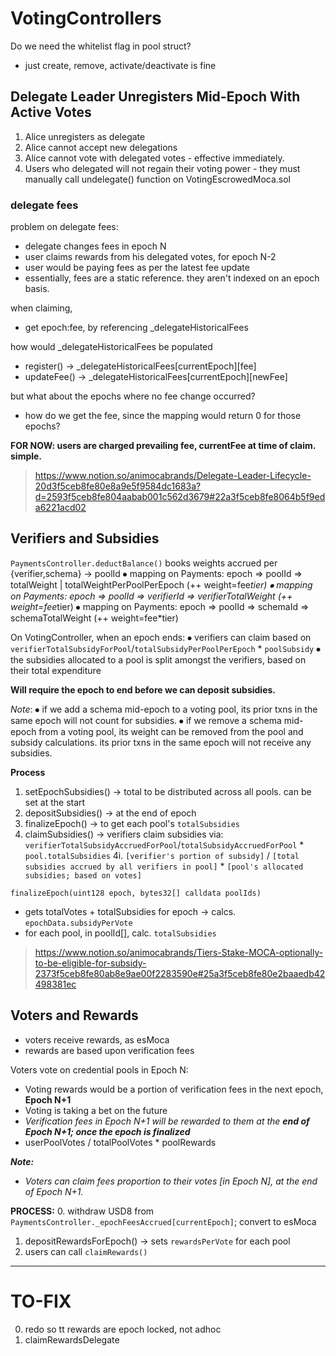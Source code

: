 # VotingControllers

Do we need the whitelist flag in pool struct?
- just create, remove, activate/deactivate is fine


## Delegate Leader Unregisters Mid-Epoch With Active Votes

1. Alice unregisters as delegate
2. Alice cannot accept new delegations
3. Alice cannot vote with delegated votes - effective immediately.
4. Users who delegated will not regain their voting power - they must manually call undelegate() function on VotingEscrowedMoca.sol

### delegate fees

problem on delegate fees:
- delegate changes fees in epoch N
- user claims rewards from his delegated votes, for epoch N-2
- user would be paying fees as per the latest fee update
- essentially, fees are a static reference. they aren't indexed on an epoch basis.

when claiming,
- get epoch:fee, by referencing _delegateHistoricalFees

how would _delegateHistoricalFees be populated
- register() -> _delegateHistoricalFees[currentEpoch][fee]
- updateFee() -> _delegateHistoricalFees[currentEpoch][newFee]

but what about the epochs where no fee change occurred? 
- how do we get the fee, since the mapping would return 0 for those epochs?

**FOR NOW: users are charged prevailing fee, currentFee at time of claim. simple.**

> https://www.notion.so/animocabrands/Delegate-Leader-Lifecycle-20d3f5ceb8fe80e8a9e5f9584dc1683a?d=2593f5ceb8fe804aabab001c562d3679#22a3f5ceb8fe8064b5f9eda6221acd02

## Verifiers and Subsidies

`PaymentsController.deductBalance()` books weights accrued per {verifier,schema} -> poolId
⦁	mapping on Payments: epoch => poolId => totalWeight | totalWeightPerPoolPerEpoch (++ weight=fee*tier)
⦁	mapping on Payments: epoch => poolId => verifierId => verifierTotalWeight (++ weight=fee*tier)
⦁	mapping on Payments: epoch => poolId => schemaId => schemaTotalWeight (++ weight=fee*tier)

On VotingController, when an epoch ends:
⦁	verifiers can claim based on `verifierTotalSubsidyForPool`/`totalSubsidyPerPoolPerEpoch` * `poolSubsidy`
⦁   the subsidies allocated to a pool is split amongst the verifiers, based on their total expenditure

**Will require the epoch to end before we can deposit subsidies.**

*Note*:
⦁	if we add a schema mid-epoch to a voting pool, its prior txns in the same epoch will not count for subsidies.
⦁	if we remove a schema mid-epoch from a voting pool, its weight can be removed from the pool and subsidy calculations. its prior txns in the same epoch will not receive any subsidies.

**Process**
1. setEpochSubsidies() -> total to be distributed across all pools. can be set at the start 
2. depositSubsidies() -> at the end of epoch
3. finalizeEpoch() -> to get each pool's `totalSubsidies`
4. claimSubsidies() -> verifiers claim subsidies via: `verifierTotalSubsidyAccruedForPool`/`totalSubsidyAccruedForPool` * `pool.totalSubsidies`
4i. `[verifier's portion of subsidy]` / `[total subsidies accrued by all verifiers in pool]` * `[pool's allocated subsidies; based on votes]`


`finalizeEpoch(uint128 epoch, bytes32[] calldata poolIds)`
- gets totalVotes + totalSubsidies for epoch -> calcs. `epochData.subsidyPerVote`
- for each pool, in poolId[], calc. `totalSubsidies`

> https://www.notion.so/animocabrands/Tiers-Stake-MOCA-optionally-to-be-eligible-for-subsidy-2373f5ceb8fe80ab8e9ae00f2283590e#25a3f5ceb8fe80e2baaedb42498381ec

## Voters and Rewards

- voters receive rewards, as esMoca
- rewards are based upon verification fees
 
Voters vote on credential pools in Epoch N: 
- Voting rewards would be a portion of verification fees in the next epoch, **Epoch N+1**
- Voting is taking a bet on the future
- *Verification fees in Epoch N+1 will be rewarded to them at the **end of Epoch N+1; once the epoch is finalized***
- userPoolVotes / totalPoolVotes * poolRewards

***Note:***
- *Voters can claim fees proportion to their votes [in Epoch N], at the end of Epoch N+1.*

**PROCESS:**
0. withdraw USD8 from `PaymentsController._epochFeesAccrued[currentEpoch]`; convert to esMoca 
1. depositRewardsForEpoch() -> sets `rewardsPerVote` for each pool
2. users can call `claimRewards()`

---

# TO-FIX

0. redo so tt rewards are epoch locked, not adhoc
1. claimRewardsDelegate